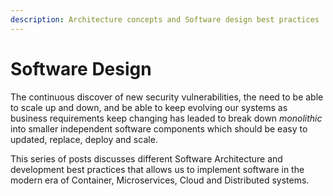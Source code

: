 ```yaml
---
description: Architecture concepts and Software design best practices
---
```


# Software Design

The continuous discover of new security vulnerabilities, the need to be able to scale up and down, and be able to keep evolving our systems as business requirements keep changing has leaded to break down _monolithic_ into smaller independent software components which should be easy to updated, replace, deploy and scale.  

This series of posts discusses different Software Architecture and development best practices that allows us to implement software in the modern era of Container, Microservices, Cloud and Distributed systems.

